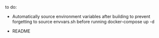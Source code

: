 to do:

  - Automatically source environment variables after building to prevent forgetting to source envvars.sh before running docker-compose up -d

  - README
